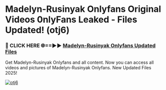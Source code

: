 # Madelyn-Rusinyak Onlyfans Original Videos 0nlyFans Leaked - Files Updated! (otj6)

<h3>🔴 CLICK HERE 🌐==►► <a href="https://tinyurl.com/2m67pmp6" rel="nofollow">Madelyn-Rusinyak Onlyfans Updated Files</a></h3>

Get Madelyn-Rusinyak Onlyfans and all content. Now you can access all videos and pictures of Madelyn-Rusinyak Onlyfans. New Updated Files 2025!

[![otj6](https://i.imgur.com/H4QAA4z.gif)](https://tinyurl.com/2m67pmp6)